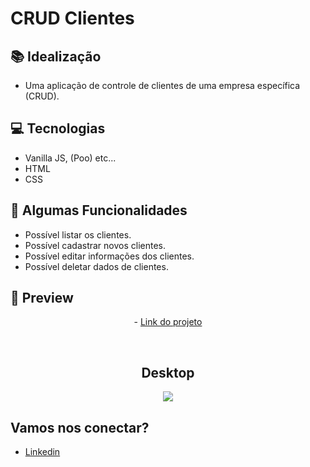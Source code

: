 # CRUD Clientes

## 📚 Idealização 
- Uma aplicação de controle de clientes de uma empresa específica (CRUD).

## 💻 Tecnologias
- Vanilla JS, (Poo) etc...
- HTML
- CSS
 
## 🔆 Algumas Funcionalidades
- Possível listar os clientes.
- Possível cadastrar novos clientes.
- Possível editar informações dos clientes.
- Possível deletar dados de clientes.

## 📱 Preview 
<p align="center"> - <a href="https://m2-entrega-lista-de-clientes-gabriel-malafaia-main.vercel.app/">Link do projeto</a> </p>
<br>
<h2 align="center"> Desktop </h2>

<p align="center">
  <img src="https://i.imgur.com/Ne07l1H.png">
</p>

## Vamos nos conectar?
- [Linkedin](https://www.linkedin.com/in/gabrielmalafaia/)
